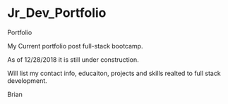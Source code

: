 # Jr_Dev_Portfolio
Portfolio

My Current portfolio post full-stack bootcamp.

As of 12/28/2018 it is still under construction.

Will list my contact info, educaiton, projects and skills realted to full stack development.

Brian